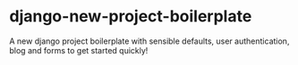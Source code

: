 # django-new-project-boilerplate
A new django project boilerplate with sensible defaults, user authentication, blog and forms to get started quickly!
